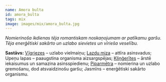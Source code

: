 ```yaml
---
name: Amora bulta
id: amora_bulta
tags: mix
image: images/mix/amora_bulta.jpg
---
```

*Nomierinoša ikdienas tēja romantiskam noskaņojumam ar patīkamu garšu. Tēja enerģētiski sakārto un uzlabo sievietes un vīrieša veselību.*

**Sastāvs:**
<a href="https://www.danga.lv/mono/#vigriezes">Vīgriezes</a> – uzlabo vielmaiņu;
<a href="https://www.danga.lv/mono/#lazdu_miza">Lazdu miza</a> – attīra asinsvadus;
Upeņu lapas – paaugstina organisma aizsargspējas; 
<a href="https://www.danga.lv/mono/#klingerites">Kliņģerītes</a> – ārstē iekaisumus un samazina asinsspiedienu;
<a href="https://www.danga.lv/mono/#piparmetra">Piparmētra</a> – nomierina un uzlabo gremošanu, dod atsvaidzinošu garšu;
Jasmīns – enerģētiski sakārto organismu.